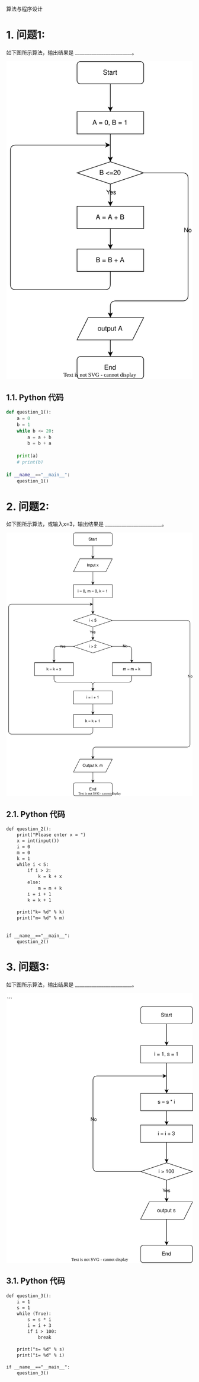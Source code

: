 <section id="title">算法与程序设计</section>

# 1. 问题1:

如下图所示算法，输出结果是 ________________________。

![](question_1.drawio.svg)

## 1.1. Python 代码

```python
def question_1():
    a = 0
    b = 1
    while b <= 20:
        a = a + b
        b = b + a
    
    print(a)
    # print(b)

if __name__=="__main__":
    question_1()
```

# 2. 问题2:

如下图所示算法，或输入x=3，输出结果是 ________________________。

![](question_2.drawio.svg)

## 2.1. Python 代码

```
def question_2():
    print("Please enter x = ")
    x = int(input())
    i = 0
    m = 0
    k = 1
    while i < 5:
        if i > 2:
            k = k + x
        else:
            m = m + k
        i = i + 1
        k = k + 1

    print("k= %d" % k)
    print("m= %d" % m)


if __name__=="__main__":
    question_2()
```

# 3. 问题3:

如下图所示算法，输出结果是 ________________________。

![](question_3.drawio.svg)

## 3.1. Python 代码

```
def question_3():
    i = 1
    s = 1
    while (True):
        s = s * i
        i = i + 3
        if i > 100:
            break
    
    print("s= %d" % s)
    print("i= %d" % i)    

if __name__=="__main__":
    question_3()
```